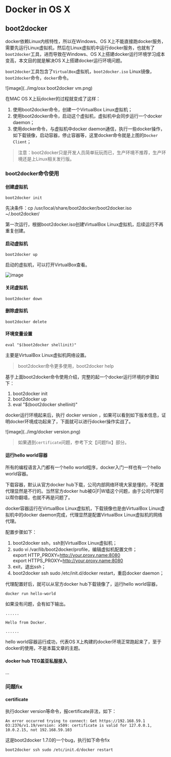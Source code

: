 # Docker in OS X

## boot2docker

docker依赖Linux内核特性，所以在Windows、OS X上不能直接跑docker服务，需要先运行Linux虚拟机，然后在Linux虚拟机中运行docker服务，也就有了`boot2docker`工具，进而导致在Windows、OS X上搭建docker运行环境学习成本变高，本文目的就是解决OS X上搭建docker运行环境问题。

`boot2docker`工具包含了`VirtualBox`虚拟机，`boot2docker.iso` Linux镜像，`boot2docker`命令，`docker`命令。

![image](../img/osx boot2docker vm.png)

在MAC OS X上玩docker的过程就变成了这样：

1. 使用boot2docker命令，创建一个VirtualBox Linux虚拟机；
2. 使用boot2docker命令，启动这个虚拟机，虚拟机中会同步运行一个docker daemon；
3. 使用docker命令，与虚拟机中docker daemon通信，执行一些docker操作，如下载镜像，启动容器，停止容器等，这里docker命令就是上图的`Docker Client`；


> 注意：boot2docker只是开发人员简单玩玩而已，生产环境不推荐，生产环境还是上Linux相关发行版。


### boot2docker命令使用

#### 创建虚拟机

    boot2docker init

先决条件：cp /usr/local/share/boot2docker/boot2docker.iso ~/.boot2docker/

第一次运行，根据boot2docker.iso创建VirtualBox Linux虚拟机，后续运行不再重复创建。

#### 启动虚拟机

    boot2docker up

启动的虚拟机，可以打开VirtualBox查看。

![image](../img/VirtualBox.png)
  
#### 关闭虚拟机

    boot2docker down

#### 删除虚拟机

    boot2docker delete

#### 环境变量设置

    eval "$(boot2docker shellinit)"

主要是VirtualBox Linux虚拟机网络设置。

> boot2docker命令更多使用，boot2docker help

基于上面boot2docker命令使用介绍，完整的起一个docker运行环境的步骤如下：

1. boot2docker init
2. boot2docker up
3. eval "$(boot2docker shellinit)"

docker运行环境起来后，执行 docker version ，如果可以看到如下版本信息，证明docker环境成功起来了，下面就可以进行docker操作实战了。

![image](../img/docker version.png)

> 如果遇到`certificate`问题，参考下文【问题fix】部分。

#### 运行hello world容器

所有的编程语言入门都有一个hello world程序，docker入门一样也有一个hello world容器。

下载容器，默认从官方docker hub下载，公司内部网络环境大家是懂的，不配置代理显然是不行的。当然官方docker hub被G|F|W墙这个问题，由于公司代理可以帮你翻墙，也就不再是问题了。

docker容器运行在VirtualBox Linux虚拟机，下载镜像也是由VirtualBox Linux虚拟机中的docker daemon完成，代理显然是配置VirtualBox Linux虚拟机的网络代理。

配置步骤如下：

1. boot2docker ssh，ssh到VirtualBox Linux虚拟机；
2. sudo vi /var/lib/boot2docker/profile，编辑虚拟机配置文件；  
export HTTP_PROXY=http://your.proxy.name:8080  
export HTTPS_PROXY=http://your.proxy.name:8080
3. exit，退出ssh；
4. boot2docker ssh sudo /etc/init.d/docker restart，重启docker daemon；

代理配置好后，就可以从官方docker hub下载镜像了，运行hello world容器，

    docker run hello-world

如果没有问题，会有如下输出。

    ......
    
    Hello from Docker.
    
    ......

hello world容器运行成功，代表OS X上构建的docker环境正常跑起来了，至于docker的使用，不是本篇文章的主题。

#### docker hub TEG盖亚私服接入

...

### 问题fix

#### certificate

执行docker version等命令，报certificate非法，如下：

    An error occurred trying to connect: Get https://192.168.59.1    03:2376/v1.19/version: x509: certificate is valid for 127.0.0.1, 10.0.2.15, not 192.168.59.103

这是boot2docker 1.7.0的一个bug，执行如下命令fix
    
    boot2docker ssh sudo /etc/init.d/docker restart


